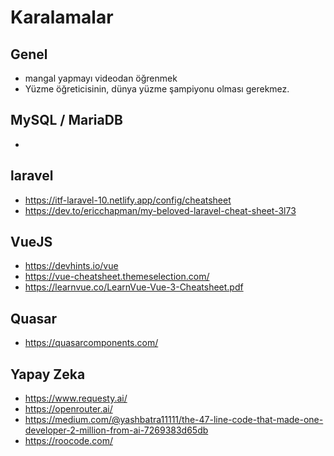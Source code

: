 # Karalamalar

## Genel

- mangal yapmayı videodan öğrenmek
- Yüzme öğreticisinin, dünya yüzme şampiyonu olması gerekmez.

## MySQL / MariaDB

-

## laravel

- <https://itf-laravel-10.netlify.app/config/cheatsheet>
- <https://dev.to/ericchapman/my-beloved-laravel-cheat-sheet-3l73>

## VueJS

- <https://devhints.io/vue>
- <https://vue-cheatsheet.themeselection.com/>
- <https://learnvue.co/LearnVue-Vue-3-Cheatsheet.pdf>

## Quasar

- <https://quasarcomponents.com/>

## Yapay Zeka

- <https://www.requesty.ai/>
- <https://openrouter.ai/>
- <https://medium.com/@yashbatra11111/the-47-line-code-that-made-one-developer-2-million-from-ai-7269383d65db>
- <https://roocode.com/>
